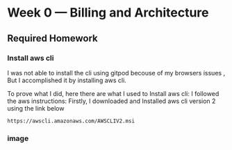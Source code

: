 # Week 0 — Billing and Architecture

## Required Homework

### Install aws cli

I was not able to install the cli using gitpod becouse of my browsers issues ,
But I accomplished it by installing aws cli.

To prove what I did, here there are what I used to Install aws cli:
I followed the aws instructions:
Firstly, I downloaded and Installed aws cli version 2 using the link below
```
https://awscli.amazonaws.com/AWSCLIV2.msi
```
### image
